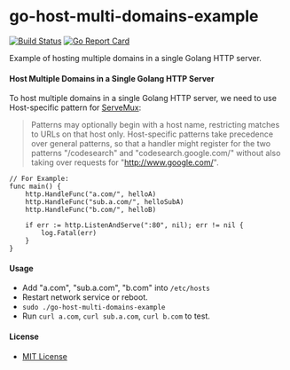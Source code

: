 # go-host-multi-domains-example

[![Build Status](https://travis-ci.org/northbright/go-host-multi-domains-example.svg?branch=master)](https://travis-ci.org/northbright/go-host-multi-domains-example)
[![Go Report Card](https://goreportcard.com/badge/github.com/northbright/go-host-multi-domains-example)](https://goreportcard.com/report/github.com/northbright/go-host-multi-domains-example)

Example of hosting multiple domains in a single Golang HTTP server.

#### Host Multiple Domains in a Single Golang HTTP Server

To host multiple domains in a single Golang HTTP server, we need to use Host-specific pattern for [ServeMux](https://godoc.org/net/http#ServeMux):

>Patterns may optionally begin with a host name, restricting matches to URLs on that host only. Host-specific patterns take precedence over general patterns, so that a handler might register for the two patterns "/codesearch" and "codesearch.google.com/" without also taking over requests for "http://www.google.com/".

    // For Example:
    func main() {
        http.HandleFunc("a.com/", helloA)
        http.HandleFunc("sub.a.com/", helloSubA)
        http.HandleFunc("b.com/", helloB)

        if err := http.ListenAndServe(":80", nil); err != nil {
            log.Fatal(err)
        }
    }

#### Usage
* Add "a.com", "sub.a.com", "b.com" into `/etc/hosts`
* Restart network service or reboot.
* `sudo ./go-host-multi-domains-example`
* Run `curl a.com`, `curl sub.a.com`, `curl b.com` to test. 

#### License
* [MIT License](./LICENSE)

